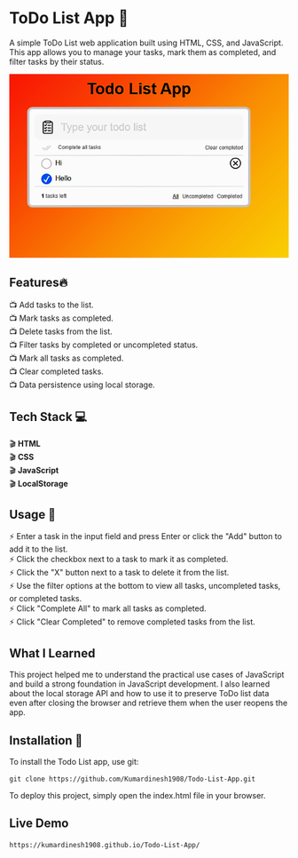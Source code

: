 # ToDo List App :pushpin:
A simple ToDo List web application built using HTML, CSS, and JavaScript. 
This app allows you to manage your tasks, mark them as completed, and filter tasks by their status.

<img src="/ToDo Image.png">


## Features:fire:
:tv:  Add tasks to the list.<br>
:tv:  Mark tasks as completed.<br>
:tv:  Delete tasks from the list.<br>
:tv:  Filter tasks by completed or uncompleted status.<br>
:tv:  Mark all tasks as completed.<br>
:tv:  Clear completed tasks.<br>
:tv:  Data persistence using local storage.<br>
  
## Tech Stack :computer:
:clapper: **HTML** <br>
:clapper: **CSS** <br>
:clapper: **JavaScript** <br>
:clapper: **LocalStorage** <br>

## Usage :pencil:
:zap:  Enter a task in the input field and press Enter or click the "Add" button to add it to the list.<br>
:zap:  Click the checkbox next to a task to mark it as completed.<br>
:zap:  Click the "X" button next to a task to delete it from the list.<br>
:zap:  Use the filter options at the bottom to view all tasks, uncompleted tasks, or completed tasks.<br>
:zap:  Click "Complete All" to mark all tasks as completed.<br>
:zap:  Click "Clear Completed" to remove completed tasks from the list.<br>

## What I Learned
This project helped me to understand the practical use cases of JavaScript and build a strong foundation in JavaScript development. I also learned about the local storage API and how to use it to preserve ToDo list data even after closing the browser and retrieve them when the user reopens the app.

## Installation :notebook:
To install the Todo List app, use git:
```
git clone https://github.com/Kumardinesh1908/Todo-List-App.git
```
To deploy this project, simply open the index.html file in your browser.

## Live Demo
```
https://kumardinesh1908.github.io/Todo-List-App/
```
